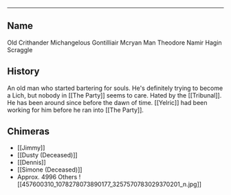--------------------------------------------------------------------------------
## Name
Old Crithander Michangelous Gontilliair Mcryan Man Theodore Namir Hagin Scraggle

## History
An old man who started bartering for souls. He's definitely trying to become a Lich, but nobody in [[The Party]] seems to care. Hated by the [[Tribunal]]. He has been around since before the dawn of time. [[Yelric]] had been working for him before he ran into [[The Party]]. 
## Chimeras
* [[Jimmy]]
* [[Dusty (Deceased)]]
* [[Dennis]]
* [[Simone (Deceased)]]
* Approx. 4996 Others
![[457600310_1078278073890177_3257570783029370201_n.jpg]]